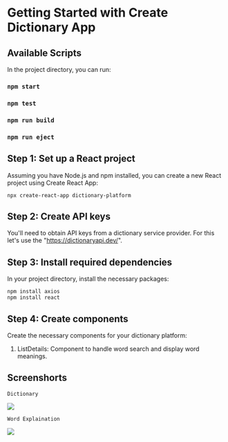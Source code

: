 # Getting Started with Create Dictionary App

## Available Scripts 

In the project directory, you can run:

### `npm start`

### `npm test`

### `npm run build`

### `npm run eject`

## Step 1: Set up a React project
Assuming you have Node.js and npm installed, you can create a new React project using Create React App: 
    
    npx create-react-app dictionary-platform
## Step 2: Create API keys
You'll need to obtain API keys from a dictionary service provider. For this let's use the "https://dictionaryapi.dev/".

## Step 3: Install required dependencies
In your project directory, install the necessary packages:
    
    npm install axios
    npm install react

## Step 4: Create components
Create the necessary components for your dictionary platform:

1. ListDetails: Component to handle word search and display word meanings.

## Screenshorts

    Dictionary

   <img src= "https://github-production-user-asset-6210df.s3.amazonaws.com/103558082/255392524-4335819e-d9b7-4d31-947c-ee0e042d6585.png">
    
    Word Explaination
    
   <img src= "https://github-production-user-asset-6210df.s3.amazonaws.com/103558082/255392540-7e951a3b-e36c-4405-b4d1-725537d73567.png"> 
